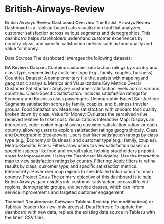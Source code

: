 # British-Airways-Review

British Airways Review Dashboard
Overview
The British Airways Review Dashboard is a Tableau-based data visualization tool that analyzes customer satisfaction across various segments and demographics. This dashboard helps stakeholders understand customer experiences by country, class, and specific satisfaction metrics such as food quality and value for money.

Data Sources
The dashboard leverages the following datasets:

BA Reviews Dataset: Contains customer satisfaction ratings by country and class type, segmented by customer type (e.g., family, couples, business).
Countries Dataset: A complementary file that assists with mapping and geographic analysis.
Metrics and Visualizations
Key Metrics
Overall Customer Satisfaction: Analyzes customer satisfaction levels across various countries.
Class-Specific Satisfaction: Includes satisfaction ratings for Economy and Business class passengers.
Demographic-Based Satisfaction: Segments satisfaction scores by family, couples, and business traveler groups.
Food Satisfaction: Measures satisfaction with onboard food quality, broken down by class.
Value for Money: Evaluates the perceived value received relative to ticket cost.
Visualizations
Interactive Map: Displays an interactive, color-coded map showing customer satisfaction ratios for each country, allowing users to explore satisfaction ratings geographically.
Class and Demographic Breakdowns: Users can filter satisfaction ratings by class type (e.g., Economy or Business) and customer type (e.g., family, couples).
Metric-Specific Filters: Filters allow users to view satisfaction based on specific aspects like food and overall value, helping stakeholders pinpoint areas for improvement.
Using the Dashboard
Navigating: Use the interactive map to view satisfaction ratings by country.
Filtering: Apply filters to refine results by class, customer type, and specific satisfaction metrics.
Interactivity: Hover over map regions to see detailed information for each country.
Project Goals
The primary objective of this dashboard is to help British Airways gain insights into customer satisfaction across different regions, demographic groups, and service classes, which can inform service improvements and targeted customer engagement.

Technical Requirements
Software: Tableau Desktop (for modifications) or Tableau Reader (for view-only access).
Data Refresh: To update the dashboard with new data, replace the existing data source in Tableau with the latest CSV files.
